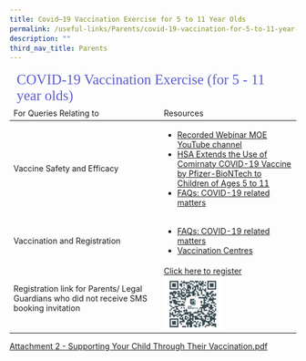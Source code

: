 ```yaml
---
title: Covid–19 Vaccination Exercise for 5 to 11 Year Olds
permalink: /useful-links/Parents/covid-19-vaccination-for-5-to-11-year-olds/
description: ""
third_nav_title: Parents
---
```

<table>
<thead>
	<tr ><td colspan=2 style="font-family:impact; font-size:25px; color:rgb(94,94,207)">COVID-19 Vaccination Exercise (for 5 - 11 year olds)</td></tr>
	<tr><td width=250>For Queries Relating to</td>
		<td>Resources</td></tr>
	</thead>
	<tbody>
		<tr>
			<td>Vaccine Safety and Efficacy</td>
			<td>
				<ul>
					<li><a href="https://youtube.com/playlist?list=PLgBw4fHUtzK2hnCEMXpKE54AI6nQqYIDV" target="_blank">Recorded Webinar MOE YouTube channel</a></li>
					<li><a href="https://www.hsa.gov.sg/announcements/press-release/pfizercomirnaty_children" target="_blank">HSA Extends the Use of Comirnaty COVID-19 Vaccine by Pfizer-BioNTech to Children of Ages 5 to 11</a></li>
					<li><a href="https://www.moe.gov.sg/faqs-covid-19-infection" target="_blank" >FAQs: COVID-19 related matters</a></li>
				</ul>
				</td>
		</tr>
	<tr>
		<td>Vaccination and Registration</td>
			<td>
				<ul>
					<li><a href="https://www.moe.gov.sg/faqs-covid-19-infection" target="_blank" >FAQs: COVID-19 related matters</a></li>
					<li><a href="https://www.vaccine.gov.sg/locations-vcs" target="_blank" >Vaccination Centres</a></li>
				</ul>
		</td>
		</tr>
		<tr>
			<td style="border: solid 0px black">Registration link for Parents/ Legal Guardians who did not receive SMS booking invitation</td>
			<td><a href="https://child.vaccine.gov.sg/" target="_blank" >Click here to register</a><br><img src="/images/vaccineRegLink.png" 
     style="width:45%"></td>
	</tbody>
	</table>


[Attachment 2 - Supporting Your Child Through Their Vaccination.pdf](/files/Attachment%202%20-%20Supporting%20Your%20Child%20Through%20Their%20Vaccination.pdf)